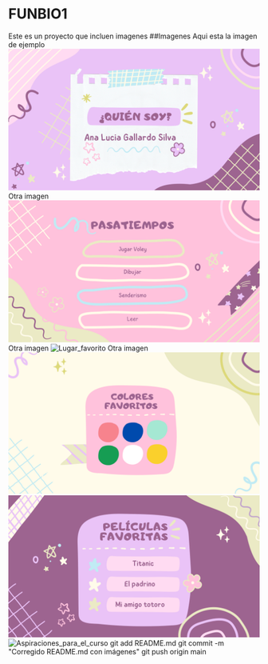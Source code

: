 # FUNBIO1
Este es un proyecto que incluen imagenes
##Imagenes
Aqui esta la imagen de ejemplo
![Presentacion](Presentacion/1.png)
Otra imagen 
![Pasatiempos](Pasatiempos/3.png)
Otra imagen
![Lugar_favorito](Lugar_favorito/5.png)
Otra imagen
![Gustos](Gustos/ColoresFavoritos.png)
![Gustos](Gustos/PeliculasFavoritas.png)
![Aspiraciones_para_el_curso](Aspiraciones_para_el_curso/6.png)
git add README.md
git commit -m "Corregido README.md con imágenes"
git push origin main


